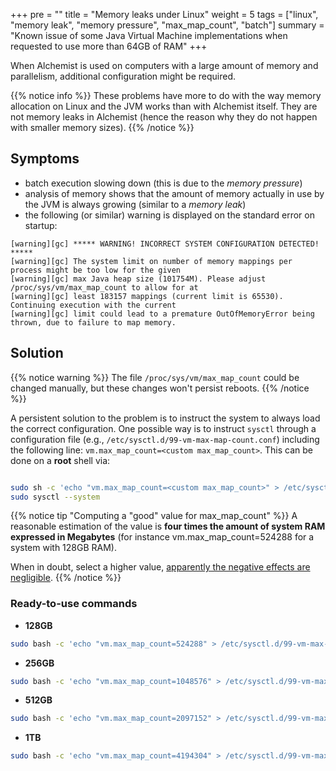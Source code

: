 +++
pre = ""
title = "Memory leaks under Linux"
weight = 5
tags = ["linux", "memory leak", "memory pressure", "max_map_count", "batch"]
summary = "Known issue of some Java Virtual Machine implementations when requested to use more than 64GB of RAM"
+++

When Alchemist is used on computers with a large amount of memory and parallelism,
additional configuration might be required.

{{% notice info %}}
These problems have more to do with the way memory allocation on Linux and the JVM works than with Alchemist itself.
They are not memory leaks in Alchemist (hence the reason why they do not happen with smaller memory sizes).
{{% /notice %}}

## Symptoms

* batch execution slowing down (this is due to the *memory pressure*)
* analysis of memory shows that the amount of memory actually in use by the JVM is always growing (similar to a *memory leak*)
* the following (or similar) warning is displayed on the standard error on startup:

```
[warning][gc] ***** WARNING! INCORRECT SYSTEM CONFIGURATION DETECTED! *****
[warning][gc] The system limit on number of memory mappings per process might be too low for the given
[warning][gc] max Java heap size (101754M). Please adjust /proc/sys/vm/max_map_count to allow for at
[warning][gc] least 183157 mappings (current limit is 65530). Continuing execution with the current
[warning][gc] limit could lead to a premature OutOfMemoryError being thrown, due to failure to map memory.
```

## Solution

{{% notice warning %}}
The file `/proc/sys/vm/max_map_count` could be changed manually, but these changes won't persist reboots.
{{% /notice %}}

A persistent solution to the problem is to instruct the system to always load the correct configuration.
One possible way is to instruct `sysctl` through a configuration file
(e.g., `/etc/sysctl.d/99-vm-max-map-count.conf`)
including the following line: ``vm.max_map_count=<custom max_map_count>``.
This can be done on a **root** shell via:

```bash

sudo sh -c 'echo "vm.max_map_count=<custom max_map_count>" > /etc/sysctl.d/99-vm-max-map-count.conf'
sudo sysctl --system
```

{{% notice tip "Computing a \"good\" value for max_map_count" %}}
A reasonable estimation of the value is **four times the amount of system RAM expressed in Megabytes** 
(for instance vm.max_map_count=524288 for a system with 128GB RAM).

When in doubt, select a higher value, [apparently the negative effects are negligible](https://archive.is/xyaA6).
{{% /notice %}}

### Ready-to-use commands

* **128GB** 
```bash
sudo bash -c 'echo "vm.max_map_count=524288" > /etc/sysctl.d/99-vm-max-map-count.conf' && sudo sysctl --system
```

* **256GB**
```bash
sudo bash -c 'echo "vm.max_map_count=1048576" > /etc/sysctl.d/99-vm-max-map-count.conf' && sudo sysctl --system
```

* **512GB**
```bash
sudo bash -c 'echo "vm.max_map_count=2097152" > /etc/sysctl.d/99-vm-max-map-count.conf' && sudo sysctl --system
```

* **1TB**
```bash
sudo bash -c 'echo "vm.max_map_count=4194304" > /etc/sysctl.d/99-vm-max-map-count.conf' && sudo sysctl --system
```
